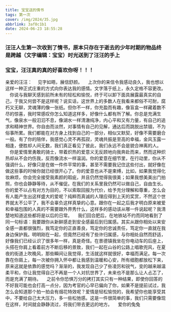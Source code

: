 ```yaml
---
title: 宝宝送的情书
tags: 第一次
cover: /img/2024/35.jpg
abbrlink: 3af8c1b1
date: 2024-06-23 18:55:28
---
```

### 汪汪人生第一次收到了情书，原本只存在于逝去的少年时期的物品终是跨越（文字编辑：宝宝）时光送到了汪汪的手上
### 宝宝，汪汪真的真的好喜欢你呀！！！
亲爱的汪汪：
&emsp;见字如晤，展信舒颜。
&emsp;上次你的来信令我感动良久，我也想以这样一种正式庄重的方式向你表达我的感情。文字落于纸上，永久定格不容更改。
&emsp;你说与我聊天感到前所未有的轻松和愉悦，终于可以卸下面具展露最真实的自己，于我又何尝不是这样呢？说实话，这世界上的多数人在我看来都俗不可耐，腐朽又无聊，灵魂薄的像一张纸。但你不一样，你充盈而有趣，像盲盒一样藏着数不尽的惊喜，我时常感叹你怎么知道这样多，好像什么都有所了解。你总是充满生气，像泉水一般汩汩不息，像湖水一样清澈纯净，内心平和又有力量，有自己的追求和精神世界。你自由而淡然，对事情有自己的见解，通达后而跳脱出禁锢，不为俗事所累。我们都能在对方身上找到自己的一部分，相似又默契，好像不需要磨合一般。有了你的陪伴，我感觉心灵不再孤寂，灵魂共振是至高的幸福，金风玉露一相逢，便胜却人间无数，我们真正看见了彼此，我们永远不会是貌合神离的人。
&emsp;你是爱情里勇敢的骑士，带着炽热的爱意义无反顾地向我奔赴而来，然而这种炽热却从不会灼伤我，反而像流水一样温润。你的爱意在细节里，在行动里，你从不强调什么，好像只是在做一件件平常的事，甚至不需要我记住这些付出，就好像在做这些事的时候你就已经很开心了。你的爱意也从不是束缚，比如，如果我觉得化妆麻烦，你会完全接受我素颜的瑕疵，并且仍然觉得我很美；如果我想美美出门拍照，你也会静静等待，从不催促。在我们的关系里我仍然可以做自己，自由生长。你的爱不以占有对方为目的，不以索取回报为代价，给予充分理解和尊重，怎么会有人能产生出这样盛大的爱呢？纯粹而真诚的人理应得到上天的奖赏，不然这个世界就太不公平了，我不会辜负这样真挚的心意。跟你在一起之后我才明白原来被爱和幸福包围的人真的不需要跟外界秀什么，这样多的感动该从哪一件说起呢？我清楚地知道这些都将是以后的日常。
&emsp;我们回合肥后，在地铁站不约而同地看到了同一句标语：我要跟你从新鲜感走到安全感最后到归属感。其实从跟你相处以来安全感一直都很强烈，我笃定你的正直善良，笃定你的忠诚责任，笃定你一直就在我身边保护我。明明刚在一起，但竟然已经有了些许归属感，与你相处自然而舒适，好像我们已经认识了很多年一样，真是奇怪。在景德镇我坐在你电动车的后座上，头搭在你肩上看着前方不断后移的景致，我们一起在山谷的公路上唱歌兜风，在夏夜的街道上吹晚风，那些瞬间让我觉得，生活就这样就很好，幸福而满足。每一次靠在你肩上，每一次被你拥入怀中都让我感到温暖和心安，所有细胞都放松下来，原来这就是依靠的感觉吗？渐渐的，我发现自己少了些凌厉和锐气，变的越来越温柔平和，你让我觉得自己不再是一个人对抗世界了，未来也不是那么让人忐忑了，而是充满了期待。
&emsp;之前令你恐惧万分的拷打其实只有一种结果，即使你回答的不好我可能也会打高一点分，因为考官的心早已偏向了你，如果不是提前试过，我怎么会知道那个拍一拍会有烟花特效呢？爱情是轻松愉悦的，我希望你也能享受其中，不要给自己太大压力，多一些松弛感。这是一件很简单的事，我们只需要像现在这样，时间就会静静流过，将我们带去更远的地方。
&emsp;爱你的兔兔
